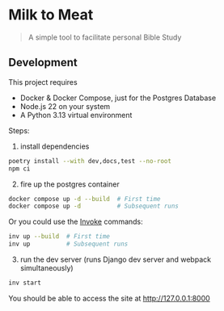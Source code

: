 # Milk to Meat

> A simple tool to facilitate personal Bible Study

## Development

This project requires

- Docker & Docker Compose, just for the Postgres Database
- Node.js 22 on your system
- A Python 3.13 virtual environment

Steps:

1. install dependencies

```sh
poetry install --with dev,docs,test --no-root
npm ci
```

2. fire up the postgres container

```sh
docker compose up -d --build  # First time
docker compose up -d          # Subsequent runs
```

Or you could use the [Invoke](https://www.pyinvoke.org/) commands:

```sh
inv up --build  # First time
inv up          # Subsequent runs
```

3. run the dev server (runs Django dev server and webpack simultaneously)

```sh
inv start
```

You should be able to access the site at <http://127.0.0.1:8000>
